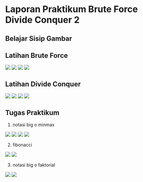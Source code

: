 # Laporan Praktikum Brute Force Divide Conquer 2

## Belajar Sisip Gambar

## Latihan Brute Force
<img src="minmax1">
<img src="minmax2">
<img src="mainminmax1">
<img src="mainminmax2">

## Latihan Divide Conquer
<img src="minmax1">
<img src="minmax2">
<img src="mainminmax1">
<img src="mainminmax2">

## Tugas Praktikum
1. notasi big o minmax
<img src="minmax1">
<img src="minmax2">
<img src="mainminmax1">
<img src="mainminmax2">

2. fibonacci
<img src="tugas2">
<img src="tugas2main"> 

3. notasi big o faktorial
<img src="tugas3">
<img src="tugas3main">